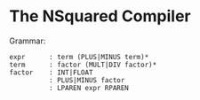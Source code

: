 # The NSquared Compiler

Grammar:
```
expr      : term (PLUS|MINUS term)*
term      : factor (MULT|DIV factor)*
factor    : INT|FLOAT
          : PLUS|MINUS factor
          : LPAREN expr RPAREN
```
